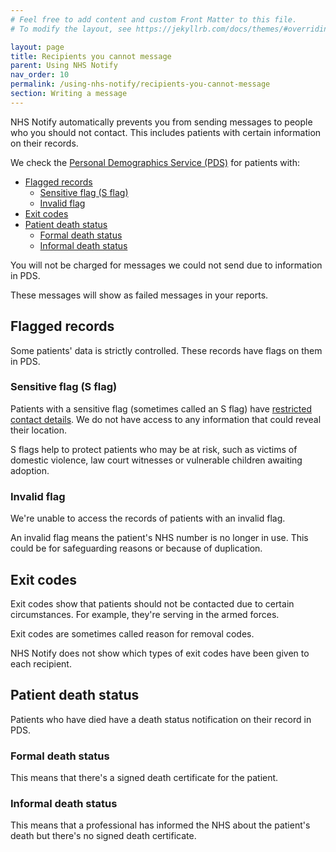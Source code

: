 ```yaml
---
# Feel free to add content and custom Front Matter to this file.
# To modify the layout, see https://jekyllrb.com/docs/themes/#overriding-theme-defaults

layout: page
title: Recipients you cannot message
parent: Using NHS Notify
nav_order: 10
permalink: /using-nhs-notify/recipients-you-cannot-message
section: Writing a message
---
```


NHS Notify automatically prevents you from sending messages to people who you should not contact. This includes patients with certain information on their records.

We check the [Personal Demographics Service (PDS)](https://digital.nhs.uk/services/personal-demographics-service) for patients with:

- [Flagged records](#flagged-records)
  - [Sensitive flag (S flag)](#sensitive-flag-s-flag)
  - [Invalid flag](#invalid-flag)
- [Exit codes](#exit-codes)
- [Patient death status](#patient-death-status)
  - [Formal death status](#formal-death-status)
  - [Informal death status](#informal-death-status)

You will not be charged for messages we could not send due to information in PDS.

These messages will show as failed messages in your reports.

## Flagged records

Some patients' data is strictly controlled. These records have flags on them in PDS.

### Sensitive flag (S flag)

Patients with a sensitive flag (sometimes called an S flag) have [restricted contact details](https://digital.nhs.uk/services/personal-demographics-service/restricting-access-to-a-patients-demographic-record). We do not have access to any information that could reveal their location.

S flags help to protect patients who may be at risk, such as victims of domestic violence, law court witnesses or vulnerable children awaiting adoption.

### Invalid flag

We're unable to access the records of patients with an invalid flag.

An invalid flag means the patient's NHS number is no longer in use. This could be for safeguarding reasons or because of duplication.

## Exit codes

Exit codes show that patients should not be contacted due to certain circumstances. For example, they're serving in the armed forces.

Exit codes are sometimes called reason for removal codes.

NHS Notify does not show which types of exit codes have been given to each recipient.

## Patient death status

Patients who have died have a death status notification on their record in PDS.

### Formal death status

This means that there's a signed death certificate for the patient.

### Informal death status

This means that a professional has informed the NHS about the patient's death but there's no signed death certificate.
